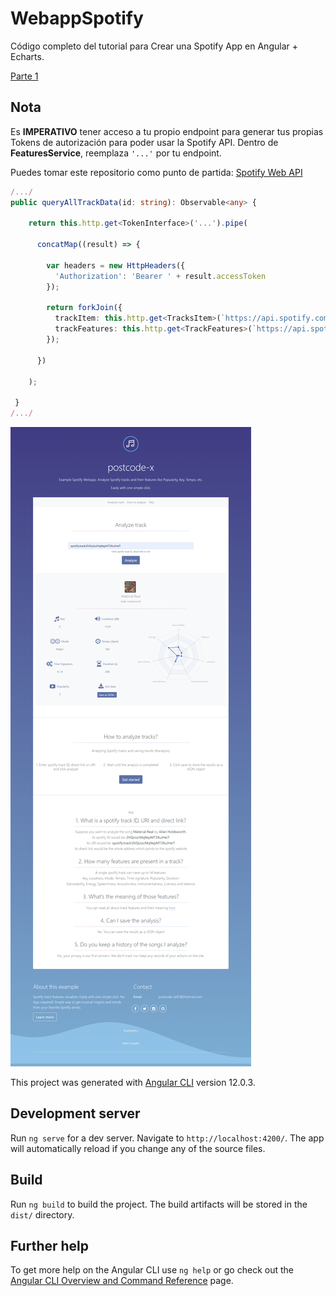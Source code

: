 # WebappSpotify

Código completo del tutorial para Crear una Spotify App en Angular + Echarts.

[Parte 1](https://postcode-x.web.app/posts/crear-spotify-app-en-angular-mas-echarts)

## Nota

Es **IMPERATIVO** tener acceso a tu propio endpoint para generar tus propias Tokens de autorización para poder usar la Spotify API. Dentro de **FeaturesService**, reemplaza `'...'` por tu endpoint. 

Puedes tomar este repositorio como punto de partida: [Spotify Web API](https://github.com/jwilsson/spotify-web-api-php/blob/main/docs/method-reference/SpotifyWebAPI.md)

```features.service.ts
/.../
public queryAllTrackData(id: string): Observable<any> {

    return this.http.get<TokenInterface>('...').pipe(

      concatMap((result) => {

        var headers = new HttpHeaders({
          'Authorization': 'Bearer ' + result.accessToken
        });

        return forkJoin({
          trackItem: this.http.get<TracksItem>(`https://api.spotify.com/v1/tracks/${id}`, { headers }),
          trackFeatures: this.http.get<TrackFeatures>(`https://api.spotify.com/v1/audio-features/${id}`, { headers })
        });

      })

    );

 }
/.../
```

![alt-text](https://github.com/postcode-x/webapp-spotify/blob/master/screenshot/final.png)

This project was generated with [Angular CLI](https://github.com/angular/angular-cli) version 12.0.3.

## Development server

Run `ng serve` for a dev server. Navigate to `http://localhost:4200/`. The app will automatically reload if you change any of the source files.
## Build

Run `ng build` to build the project. The build artifacts will be stored in the `dist/` directory.

## Further help

To get more help on the Angular CLI use `ng help` or go check out the [Angular CLI Overview and Command Reference](https://angular.io/cli) page.
